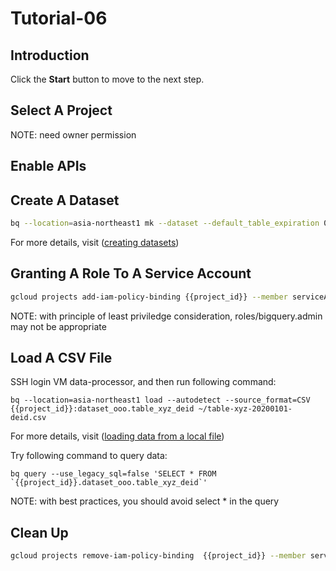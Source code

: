 # Tutorial-06

## Introduction

<walkthrough-tutorial-duration duration="30"></walkthrough-tutorial-duration>

Click the **Start** button to move to the next step.

## Select A Project

<walkthrough-project-setup></walkthrough-project-setup>

<walkthrough-footnote>NOTE: need owner permission</walkthrough-footnote>

## Enable APIs

<walkthrough-enable-apis apis="compute.googleapis.com,iam.googleapis.com,iamcredentials.googleapis.com,dlp.googleapis.com,bigquery.googleapis.com,bigquerystorage.googleapis.com,bigquerydatatransfer.googleapis.com"></walkthrough-enable-apis>

## Create A Dataset

```bash
bq --location=asia-northeast1 mk --dataset --default_table_expiration 0 --default_partition_expiration 31536000 {{project_id}}:dataset_ooo
```

For more details, visit ([creating datasets](https://cloud.google.com/bigquery/docs/datasets#bigquery-create-dataset-cli))

## Granting A Role To A Service Account

```bash
gcloud projects add-iam-policy-binding {{project_id}} --member serviceAccount:dlp-gcs-bq@{{project_id}}.iam.gserviceaccount.com --role roles/bigquery.admin
```

<walkthrough-footnote>NOTE: with principle of least priviledge consideration, roles/bigquery.admin may not be appropriate</walkthrough-footnote>

## Load A CSV File

SSH login VM data-processor, and then run following command: 

```
bq --location=asia-northeast1 load --autodetect --source_format=CSV {{project_id}}:dataset_ooo.table_xyz_deid ~/table-xyz-20200101-deid.csv
```

For more details, visit ([loading data from a local file](https://cloud.google.com/bigquery/docs/loading-data-local))

Try following command to query data:

```
bq query --use_legacy_sql=false 'SELECT * FROM `{{project_id}}.dataset_ooo.table_xyz_deid`'
```

<walkthrough-footnote>NOTE: with best practices, you should avoid select * in the query</walkthrough-footnote>

## Clean Up

```bash
gcloud projects remove-iam-policy-binding  {{project_id}} --member serviceAccount:dlp-gcs-bq@{{project_id}}.iam.gserviceaccount.com --role roles/bigquery.admin
```
